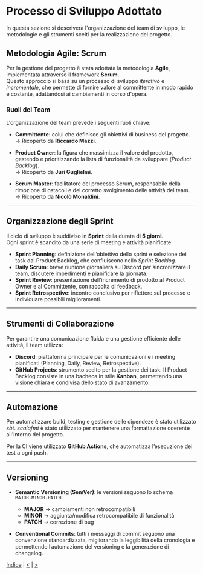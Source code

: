 # Processo di Sviluppo Adottato
In questa sezione si descriverà l'organizzazione del team di sviluppo, le metodologie e gli strumenti scelti per la realizzazione del progetto.

## Metodologia Agile: Scrum
Per la gestione del progetto è stata adottata la metodologia **Agile**, implementata attraverso il framework **Scrum**.  
Questo approccio si basa su un processo di sviluppo _iterativo_ e _incrementale_, che permette di fornire valore al committente in modo rapido e costante, adattandosi ai cambiamenti in corso d'opera.

### Ruoli del Team
L'organizzazione del team prevede i seguenti ruoli chiave:

- **Committente**: colui che definisce gli obiettivi di business del progetto.  
  → Ricoperto da **Riccardo Mazzi**.

- **Product Owner**: la figura che massimizza il valore del prodotto, gestendo e prioritizzando la lista di funzionalità da sviluppare (_Product Backlog_).  
  → Ricoperto da **Juri Guglielmi**.

- **Scrum Master**: facilitatore del processo Scrum, responsabile della rimozione di ostacoli e del corretto svolgimento delle attività del team.  
  → Ricoperto da **Nicolò Monaldini**.

---

## Organizzazione degli Sprint
Il ciclo di sviluppo è suddiviso in **Sprint** della durata di **5 giorni**.  
Ogni sprint è scandito da una serie di meeting e attività pianificate:

- **Sprint Planning**: definizione dell’obiettivo dello sprint e selezione dei task dal Product Backlog, che confluiscono nello _Sprint Backlog_.
- **Daily Scrum**: breve riunione giornaliera su Discord per sincronizzare il team, discutere impedimenti e pianificare la giornata.
- **Sprint Review**: presentazione dell’incremento di prodotto al Product Owner e al Committente, con raccolta di feedback.
- **Sprint Retrospective**: incontro conclusivo per riflettere sul processo e individuare possibili miglioramenti.

---

## Strumenti di Collaborazione
Per garantire una comunicazione fluida e una gestione efficiente delle attività, il team utilizza:

- **Discord**: piattaforma principale per le comunicazioni e i meeting pianificati (Planning, Daily, Review, Retrospective).
- **GitHub Projects**: strumento scelto per la gestione dei task. Il Product Backlog consiste in una bacheca in stile **Kanban**, permettendo una visione chiara e condivisa dello stato di avanzamento.

---

## Automazione
Per automatizzare build, testing e gestione delle dipendeze è stato utilizzato *sbt*. *scalafmt* è stato utilizzato per mantenere una formattazione coerente all'interno del progetto.

Per la CI viene utilizzato **GitHub Actions**, che automatizza l’esecuzione dei test a ogni push.

---

## Versioning

- **Semantic Versioning (SemVer)**: le versioni seguono lo schema `MAJOR.MINOR.PATCH`
    - **MAJOR** → cambiamenti non retrocompatibili
    - **MINOR** → aggiunta/modifica retrocompatibile di funzionalità
    - **PATCH** → correzione di bug

- **Conventional Commits**: tutti i messaggi di commit seguono una convenzione standardizzata, migliorando la leggibilità della cronologia e permettendo l’automazione del versioning e la generazione di changelog.


[Indice](../index.md) |
[<](../0-introduction/index.md) |
[>](../2-requirements/index.md)